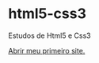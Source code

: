 # html5-css3
 Estudos de Html5 e Css3

<a href="https://nicholasteixeira.github.io/projeto-android/">Abrir meu primeiro site.</a>
